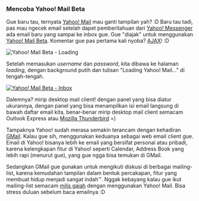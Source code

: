 ### Mencoba Yahoo! Mail Beta

Gue baru tau, ternyata [Yahoo! Mail](http://mail.yahoo.com) mau ganti tampilan yah? :D Baru tau tadi, pas mau ngecek email setelah dapet pemberitahuan dari [Yahoo! Messenger](http://messenger.yahoo.com/) ada email baru yang sampai ke inbox gue. Gue "diajak" untuk menggunakan [Yahoo! Mail Beta](http://help.yahoo.com/help/us/mail/ymail/index.html). Komentar gue pas pertama kali nyoba? [AJAX](http://en.wikipedia.org/wiki/AJAX)! :D

<img class='c' src='http://aldi.kriwil.com/wp-content/yahoomailloading.png' alt='Yahoo! Mail Beta - Loading' />

Setelah memasukan *username* dan *password*, kita dibawa ke halaman *loading*, dengan background putih dan tulisan "Loading Yahoo! Mail..." di tengah-tengah. 

<a href='http://aldi.kriwil.com/wp-content/yahoomailinbox.png'><img class='c' src='http://aldi.kriwil.com/wp-content/yahoomailinbox.png' alt='Yahoo! Mail Beta - Inbox' /></a>

Dalemnya? mirip desktop mail client! dengan panel yang bisa diatur ukurannya, dengan panel yang bisa menampilkan isi email langsung di bawah daftar email kita, benar-benar mirip desktop mail client semacam Outlook Express atau [Mozilla Thunderbird](http://www.mozilla.com/thunderbird/) =)

Tampaknya Yahoo! sudah merasa semakin terancam dengan kehadiran [GMail](http://gmail.com). Kalau gue sih, menggunakan keduanya sebagai web email client gue. Email di Yahoo! bisanya lebih ke email yang bersifat personal atau pribadi, karena kelengkapan fitur di Yahoo! seperti Calendar, Address Book yang lebih rapi (menurut gue), yang gue ngga bisa temukan di GMail. 

Sedangkan GMail gue gunakan untuk mengikuti diskusi di berbagai mailing-list, karena kemudahan tampilan dalam bentuk percakapan, fitur yang membuat hidup menjadi sangat indah&trade;. Nggak kebayang kalau gue ikut mailing-list semacam [milis gajah](http://groups.google.com/group/id-gmail/subscribe) dengan menggunakan Yahoo! Mail. Bisa stress duluan sebelum baca emailnya :D

<!-- {"time": "2005-12-09 20:00:51", "title": "Mencoba Yahoo! Mail Beta"} -->
